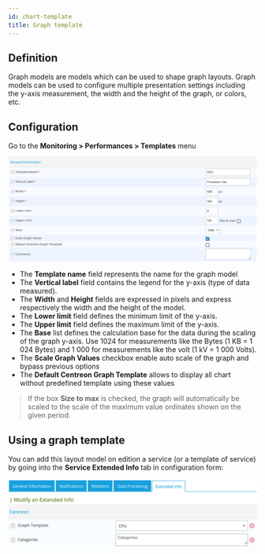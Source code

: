 ```yaml
---
id: chart-template
title: Graph template
---
```


## Definition

Graph models are models which can be used to shape graph layouts. Graph models can be used to configure multiple
presentation settings including the y-axis measurement, the width and the height of the graph, or colors, etc.

## Configuration

Go to the **Monitoring \> Performances \> Templates** menu

![image](../assets/metrology/02addgraph_template.png)

* The **Template name** field represents the name for the graph model
* The **Vertical label** field contains the legend for the y-axis (type of data measured).
* The **Width** and **Height** fields are expressed in pixels and express respectively the width and the height of the model.
* The **Lower limit** field defines the minimum limit of the y-axis.
* The **Upper limit** field defines the maximum limit of the y-axis.
* The **Base** list defines the calculation base for the data during the scaling of the graph y-axis. Use 1024 for
measurements like the Bytes (1 KB = 1 024 Bytes) and 1 000 for measurements like the volt (1 kV = 1 000 Volts).
* The **Scale Graph Values** checkbox enable auto scale of the graph and bypass previous options
* The **Default Centreon Graph Template** allows to display all chart without predefined template using these values

> If the box **Size to max** is checked, the graph will automatically be scaled to the scale of the maximum value
> ordinates shown on the given period.

## Using a graph template

You can add this layout model on edition a service (or a template of service) by going into the **Service Extended Info**
tab in configuration form:

![image](../assets/metrology/02linkgraph_template.png)

